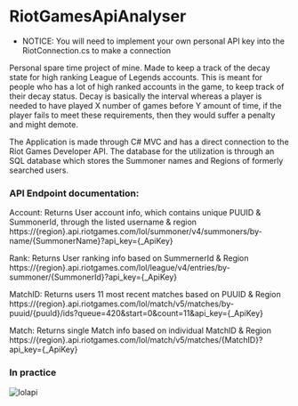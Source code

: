 # RiotGamesApiAnalyser
- NOTICE: You will need to implement your own personal API key into the RiotConnection.cs to make a connection

Personal spare time project of mine.
Made to keep a track of the decay state for high ranking League of Legends accounts.
This is meant for people who has a lot of high ranked accounts in the game, to keep track of their decay status.
Decay is basically the interval whereas a player is needed to have played X number of games before Y amount of time, if the player fails to meet these requirements, then they would suffer a penalty and might demote.

The Application is made through C# MVC and has a direct connection to the Riot Games Developer API.
The database for the utilization is through an SQL database which stores the Summoner names and Regions of formerly searched users.


### API Endpoint documentation:
Account: Returns User account info, which contains unique PUUID & SummonerId, through the listed username & region
https://{region}.api.riotgames.com/lol/summoner/v4/summoners/by-name/{SummonerName}?api_key={_ApiKey}

Rank: Returns User ranking info based on SummernerId & Region
https://{region}.api.riotgames.com/lol/league/v4/entries/by-summoner/{SummonerId}?api_key={_ApiKey}

MatchID: Returns users 11 most recent matches based on PUUID & Region
https://{region}.api.riotgames.com/lol/match/v5/matches/by-puuid/{puuId}/ids?queue=420&start=0&count=11&api_key={_ApiKey}

Match: Returns single Match info based on individual MatchID & Region
https://{region}.api.riotgames.com/lol/match/v5/matches/{MatchID}?api_key={_ApiKey}

### In practice
![lolapi](https://user-images.githubusercontent.com/59696753/173826954-5ea65fc6-8d2f-4343-aa43-a33ce3d42cd0.png)
